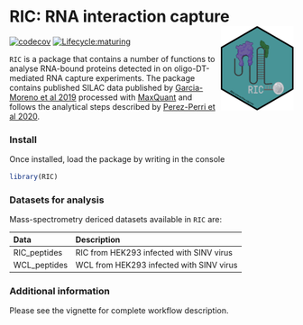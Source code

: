 # RIC: RNA interaction capture <img src="man/figures/RIC_hex.png" align="right" height="150"/>

<!-- badges: start -->
[![codecov](https://codecov.io/gh/demar01/RIC/branch/main/graph/badge.svg?token=ub0ahRD7Bc)](https://codecov.io/gh/demar01/RIC)
[![Lifecycle:maturing](https://img.shields.io/badge/lifecycle-maturing-blue.svg)](https://www.tidyverse.org/lifecycle/#maturing)
 <!-- badges: end -->
  
`RIC` is a package that contains a number of functions to analyse RNA-bound proteins detected in on oligo-DT-mediated RNA capture experiments. The package contains published
SILAC data published by [Garcia-Moreno et al 2019](https://www.ncbi.nlm.nih.gov/pmc/articles/PMC6458987/) processed with [MaxQuant](http://www.nature.com/nbt/journal/v26/n12/full/nbt.1511.html)
and follows the analytical steps described by [Perez-Perri et al 2020](https://www.nature.com/articles/s41596-020-00404-1).

### Install

Once installed, load the package by writing in the console

``` r
library(RIC)
```

### Datasets for analysis

Mass-spectrometry dericed datasets available in `RIC` are:

| Data  	|   Description	|
|:---	|:---	|
|  RIC_peptides 	|  RIC from HEK293 infected with SINV virus 	|
|  WCL_peptides	|   WCL from HEK293 infected with SINV virus	|


### Additional information 

Please see the vignette for complete workflow description.
